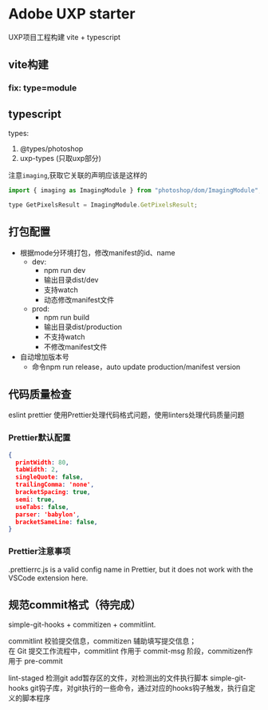 # Adobe UXP starter
UXP项目工程构建 vite + typescript

## vite构建
### fix: type=module
## typescript
  types: 
  1. @types/photoshop
  2. uxp-types (只取uxp部分)

注意`imaging`,获取它关联的声明应该是这样的
```js
import { imaging as ImagingModule } from "photoshop/dom/ImagingModule";

type GetPixelsResult = ImagingModule.GetPixelsResult;
```

## 打包配置
- 根据mode分环境打包，修改manifest的id、name
  - dev: 
    - npm run dev 
    - 输出目录dist/dev
    - 支持watch
    - 动态修改manifest文件
  - prod: 
    - npm run build 
    - 输出目录dist/production
    - 不支持watch
    - 不修改manifest文件
- 自动增加版本号
  - 命令npm run release，auto update production/manifest version

## 代码质量检查
eslint prettier 使用Prettier处理代码格式问题，使用linters处理代码质量问题

### Prettier默认配置
```json
{
  printWidth: 80,
  tabWidth: 2,
  singleQuote: false,
  trailingComma: 'none',
  bracketSpacing: true,
  semi: true,
  useTabs: false,
  parser: 'babylon',
  bracketSameLine: false,
}
```
### Prettier注意事项
.prettierrc.js is a valid config name in Prettier, but it does not work with the VSCode extension here.
## 规范commit格式（待完成）
simple-git-hooks + commitizen + commitlint.  

commitlint 校验提交信息，commitizen 辅助填写提交信息；   
在 Git 提交工作流程中，commitlint 作用于 commit-msg 阶段，commitizen作用于 pre-commit

lint-staged 检测git add暂存区的文件，对检测出的文件执行脚本
simple-git-hooks git钩子库，对git执行的一些命令，通过对应的hooks钩子触发，执行自定义的脚本程序
